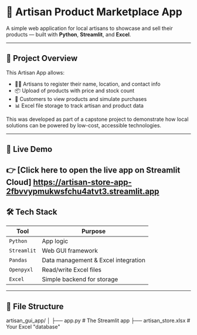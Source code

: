 # 🧵 Artisan Product Marketplace App

A simple web application for local artisans to showcase and sell their products — built with **Python**, **Streamlit**, and **Excel**.

---

## 🎯 Project Overview

This Artisan App allows:
- 🧑🎨 Artisans to register their name, location, and contact info
- 📦 Upload of products with price and stock count
- 🛒 Customers to view products and simulate purchases
- 📊 Excel file storage to track artisan and product data

This was developed as part of a capstone project to demonstrate how local solutions can be powered by low-cost, accessible technologies.

---

## 🚀 Live Demo

👉 [Click here to open the live app on Streamlit Cloud] https://artisan-store-app-2fbvvypmukwsfchu4atvt3.streamlit.app
---

## 🛠 Tech Stack

| Tool        | Purpose                              |
|-------------|---------------------------------------|
| `Python`    | App logic                             |
| `Streamlit` | Web GUI framework                     |
| `Pandas`    | Data management & Excel integration   |
| `Openpyxl`  | Read/write Excel files                |
| `Excel`     | Simple backend for storage            |

---

## 📂 File Structure
artisan_gui_app/
│
├── app.py                  # The Streamlit app
├── artisan_store.xlsx      # Your Excel "database"

